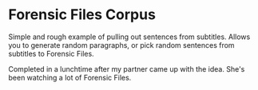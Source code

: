 # Forensic Files Corpus

Simple and rough example of pulling out sentences from subtitles. Allows you to generate random paragraphs, or pick random sentences from subtitles to Forensic Files.

Completed in a lunchtime after my partner came up with the idea. She's been watching a lot of Forensic Files.
